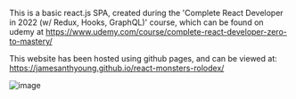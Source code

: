This is a basic react.js SPA, created during the 'Complete React Developer in 2022 (w/ Redux, Hooks, GraphQL)' course, which can be found on udemy at https://www.udemy.com/course/complete-react-developer-zero-to-mastery/

This website has been hosted using github pages, and can be viewed at: https://jamesanthyoung.github.io/react-monsters-rolodex/

![image](https://user-images.githubusercontent.com/55429935/143210697-3a53e09d-0dd0-4546-8612-4622029434a1.png)
